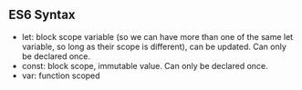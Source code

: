 ## ES6 Syntax
- let: block scope variable (so we can have more than one of the same let variable, so long as their scope is different), can be updated. Can only be declared once.
- const: block scope, immutable value. Can only be declared once.
- var: function scoped
